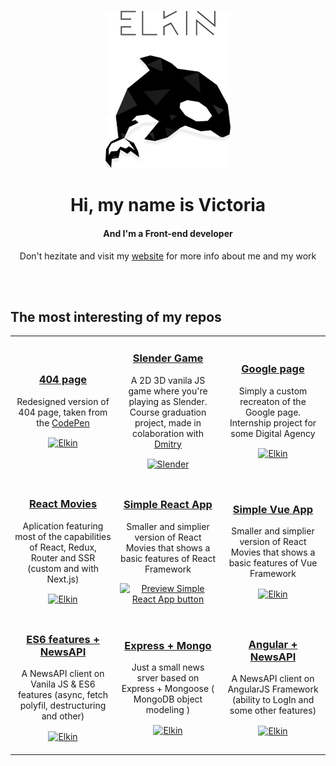 <h1 align="center">
  <a href="https://github.com/elkinny">
    <img src="https://raw.githubusercontent.com/elkinny/Curriculum-Vitae/master/ekins_logo.png" alt="Elkin" width="200">
  </a>
   <br>
  <br>
    Hi, my name is Victoria
</h1>

<h4 align="center">And I'm a Front-end developer</h4>
<p align="center">Don't hezitate and visit my <a href="http://elkin.uk/">website</a> for more info about me and my work</p>
<br>
<br>
<h2>The most interesting of my repos</h2>
<table>
    <tr>
    <td align="center" width="33%">
      <h3><a href="https://github.com/elkinny/404">404 page</a></h3> <p>Redesigned version of 404 page, taken from the <a href="https://codepen.io/FilipVitas/pen/KRRRoY">CodePen</></p>
      <a href="https://elkinny.github.io/404/">
        <img align="center" src="https://raw.githubusercontent.com/elkinny/NewsAPI/master/preview-btn.png" alt="Elkin" width="200">
    </a>
      <br><br>
    </td>
    <td align="center" width="33%">
      <h3><a href="https://github.com/elkinny/Slender">Slender Game</a></h3> <p>A 2D 3D vanila JS game where you're playing as Slender. Course graduation project, made in colaboration with <a href="https://github.com/Dmitry-White">Dmitry</a></p>
  <a href="https://dmitry-white.github.io/Slender/">
      <img align="center" src="https://raw.githubusercontent.com/elkinny/NewsAPI/master/preview-btn.png" alt="Slender" width="200">
    </a>
      <br><br>
    </td>
    <td align="center" width="33%">
      <h3><a href="https://github.com/elkinny/google">Google page</a></h3> <p>Simply a custom recreaton of the Google page. Internship project for some Digital Agency</p>
    <a href="https://elkinny.github.io/google/">
      <img align="center" src="https://raw.githubusercontent.com/elkinny/NewsAPI/master/preview-btn.png" alt="Elkin" width="200">
    </a>
      <br><br>
    </td>
  </tr>
  <tr>
      <td align="center" width="33%">
      <h3><a href="https://github.com/elkinny/React-Movies">React Movies</a></h3> <p>Aplication featuring most of the capabilities of React, Redux, Router and SSR (custom and with Next.js)</p>
    <a href="https://elkinny.github.io/React-Movies/">
      <img align="center" src="https://raw.githubusercontent.com/elkinny/NewsAPI/master/preview-btn.png" alt="Elkin" width="200">
    </a>
      <br><br>
    </td>
    <td align="center" width="33%">
      <h3><a href="https://github.com/elkinny/Simple-React-App">Simple React App</a></h3> <p>Smaller and simplier version of React Movies that shows a basic features of React Framework</p>
      <a href="https://elkinny.github.io/Simple-React-App/">
        <img align="center" src="https://raw.githubusercontent.com/elkinny/NewsAPI/master/preview-btn.png" alt="Preview Simple React App button" width="200">
    </a>
      <br><br>
    </td>
    <td align="center" width="33%">
      <h3><a href="https://github.com/elkinny/Simple-Vue-App">Simple Vue App</a></h3> <p>Smaller and simplier version of React Movies that shows a basic features of Vue Framework</p>
  <a href="https://elkinny.github.io/Simple-Vue-App/">
      <img align="center" src="https://raw.githubusercontent.com/elkinny/NewsAPI/master/preview-btn.png" alt="Elkin" width="200">
    </a>
      <br><br>
    </td>
  </tr>
  <tr>
    <td align="center" width="33%">
      <h3><a href="https://github.com/elkinny/NewsAPI/tree/master/news-app">ES6 features + NewsAPI</a></h3> <p>A NewsAPI client on Vanila JS & ES6 features (async, fetch polyfil, destructuring and other)</p>
      <a href="https://elkinny.github.io/NewsAPI/news-app/index.html">
        <img align="center" src="https://raw.githubusercontent.com/elkinny/NewsAPI/master/preview-btn.png" alt="Elkin" width="200">
    </a>
      <br><br>
    </td>
    <td align="center" width="33%">
      <h3><a href="https://github.com/elkinny/NewsAPI/tree/master/news-api">Express + Mongo</a></h3> <p>Just a small news srver based on Express + Mongoose ( MongoDB object modeling )</p>
  <a href="https://elkinny.github.io/404/">
      <img align="center" src="https://raw.githubusercontent.com/elkinny/NewsAPI/master/preview-btn.png" alt="Elkin" width="200">
    </a>
      <br><br>
    </td>
    <td align="center" width="33%">
      <h3><a href="https://github.com/elkinny/NewsAPI/tree/master/news-ng">Angular + NewsAPI</a></h3> <p>A NewsAPI client on AngularJS Framework (ability to LogIn and some other features)</p>
    <a href="https://elkinny.github.io/NewsAPI/news-ng/index.html">
      <img align="center" src="https://raw.githubusercontent.com/elkinny/NewsAPI/master/preview-btn.png" alt="Elkin" width="200">
    </a>
      <br><br>
    </td>
  </tr>
</table>
